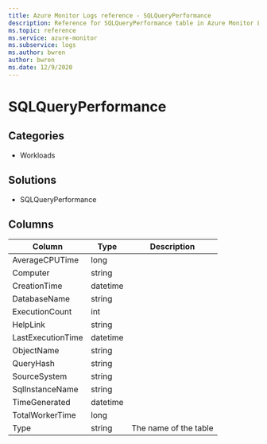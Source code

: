 ```yaml
---
title: Azure Monitor Logs reference - SQLQueryPerformance
description: Reference for SQLQueryPerformance table in Azure Monitor Logs.
ms.topic: reference
ms.service: azure-monitor
ms.subservice: logs
ms.author: bwren
author: bwren
ms.date: 12/9/2020
---
```


# SQLQueryPerformance

 

## Categories

- Workloads
## Solutions

- SQLQueryPerformance




## Columns

|Column|Type|Description|
|---|---|---|
|AverageCPUTime|long||
|Computer|string||
|CreationTime|datetime||
|DatabaseName|string||
|ExecutionCount|int||
|HelpLink|string||
|LastExecutionTime|datetime||
|ObjectName|string||
|QueryHash|string||
|SourceSystem|string||
|SqlInstanceName|string||
|TimeGenerated|datetime||
|TotalWorkerTime|long||
|Type|string|The name of the table|
